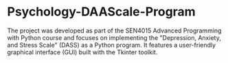 # Psychology-DAAScale-Program
The project was developed as part of the SEN4015 Advanced Programming with Python course and focuses on implementing the "Depression, Anxiety, and Stress Scale" (DASS) as a Python program. It features a user-friendly graphical interface (GUI) built with the Tkinter toolkit.
